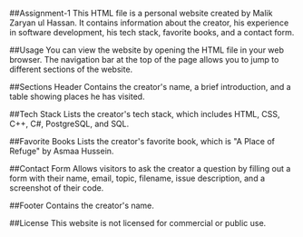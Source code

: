 ##Assignment-1
This HTML file is a personal website created by Malik Zaryan ul Hassan. It contains information about the creator, his experience in software development, his tech stack, favorite books, and a contact form.

##Usage
You can view the website by opening the HTML file in your web browser. The navigation bar at the top of the page allows you to jump to different sections of the website.

##Sections
Header
Contains the creator's name, a brief introduction, and a table showing places he has visited.

##Tech Stack
Lists the creator's tech stack, which includes HTML, CSS, C++, C#, PostgreSQL, and SQL.

##Favorite Books
Lists the creator's favorite book, which is "A Place of Refuge" by Asmaa Hussein.

##Contact Form
Allows visitors to ask the creator a question by filling out a form with their name, email, topic, filename, issue description, and a screenshot of their code.

##Footer
Contains the creator's name.

##License
This website is not licensed for commercial or public use.
